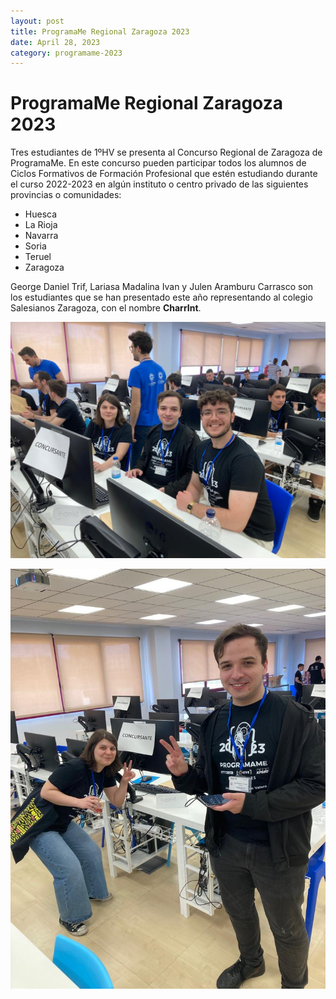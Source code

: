 ```yaml
---
layout: post
title: ProgramaMe Regional Zaragoza 2023
date: April 28, 2023
category: programame-2023
---
```


# ProgramaMe Regional Zaragoza 2023

Tres estudiantes de 1ºHV se presenta al Concurso Regional de Zaragoza de ProgramaMe. En este concurso pueden participar todos los alumnos de Ciclos Formativos de Formación Profesional que estén estudiando durante el curso 2022-2023 en algún instituto o centro privado de las siguientes provincias o comunidades:
*   Huesca
*   La Rioja
*   Navarra
*   Soria
*   Teruel
*   Zaragoza

George Daniel Trif, Lariasa Madalina Ivan y Julen Aramburu Carrasco son los estudiantes que se han presentado este año representando al colegio Salesianos Zaragoza, con el nombre <b>CharrInt</b>.

![programame](/assets/img/programame2022.JPG)

![programame-2](/assets/img/programame2022-2.JPG)
